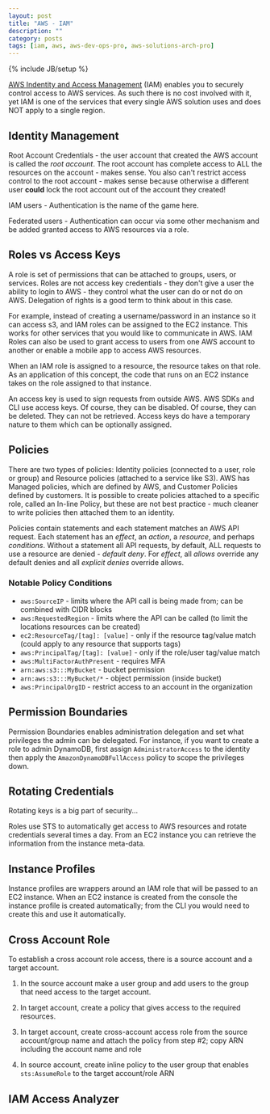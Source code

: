 ```yaml
---
layout: post
title: "AWS - IAM"
description: ""
category: posts
tags: [iam, aws, aws-dev-ops-pro, aws-solutions-arch-pro]
---
```

{% include JB/setup %}

[AWS Indentity and Access Management](https://aws.amazon.com/iam/) (IAM) enables you to securely control access to AWS services. As such there is no cost involved with it, yet IAM is one of the services that every single AWS solution uses and does NOT apply to a single region.

## Identity Management

Root Account Credentials - the user account that created the AWS account is called the *root account*. The root account has complete access to ALL the resources on the account - makes sense. You also can't restrict access control to the root account - makes sense because otherwise a different user **could** lock the root account out of the account they created!

IAM users - Authentication is the name of the game here. 

Federated users - Authentication can occur via some other mechanism and be added granted access to AWS resources via a role. 

## Roles vs Access Keys

A role is set of permissions that can be attached to groups, users, or services. Roles are not access key credentials - they don't give a user the ability to login to AWS - they control what the user can do or not do on AWS. Delegation of rights is a good term to think about in this case.

For example, instead of creating a username/password in an instance so it can access s3, and IAM roles can be assigned to the EC2 instance. This works for other services that you would like to communicate in AWS. IAM Roles can also be used to grant access to users from one AWS account to another or enable a mobile app to access AWS resources.

When an IAM role is assigned to a resource, the resource takes on that role. As an application of this concept, the code that runs on an EC2 instance takes on the role assigned to that instance.

An access key is used to sign requests from outside AWS. AWS SDKs and CLI use access keys. Of course, they can be disabled. Of course, they can be deleted. They can not be retrieved. Access keys do have a temporary nature to them which can be optionally assigned.

## Policies

There are two types of policies: Identity policies (connected to a user, role or group) and Resource policies (attached to a service like S3). AWS has Managed policies, which are defined by AWS, and Customer Policies defined by customers. It is possible to create policies attached to a specific role, called an In-line Policy, but these are not best practice - much cleaner to write policies then attached them to an identity.

Policies contain statements and each statement matches an AWS API request. Each statement has an *effect*, an *action*, a *resource*, and perhaps *conditions*.  Without a statement all API requests, by default, ALL requests to use a resource are denied - *default deny*. For *effect*, all *allows* override any default denies and all *explicit denies* override allows.

### Notable Policy Conditions

- `aws:SourceIP` - limits where the API call is being made from; can be combined with CIDR blocks
- `aws:RequestedRegion` - limits where the API can be called (to limit the locations resources can be created)
- `ec2:ResourceTag/[tag]: [value]` - only if the resource tag/value match (could apply to any resource that supports tags)
- `aws:PrincipalTag/[tag]: [value]` - only if the role/user tag/value match
- `aws:MultiFactorAuthPresent` - requires MFA
- `arn:aws:s3:::MyBucket` - bucket permission
- `arn:aws:s3:::MyBucket/*` - object permission (inside bucket)
- `aws:PrincipalOrgID` - restrict access to an account in the organization


## Permission Boundaries

Permission Boundaries enables administration delegation and set what privileges the admin can be delegated. For instance, if you want to create a role to admin DynamoDB, first assign ```AdministratorAccess``` to the identity then apply the ```AmazonDynamoDBFullAccess``` policy to scope the privileges down.

## Rotating Credentials

Rotating keys is a big part of security... 

Roles use STS to automatically get access to AWS resources and rotate credentials several times a day. From an EC2 instance you can retrieve the information from the instance meta-data.

## Instance Profiles

Instance profiles are wrappers around an IAM role that will be passed to an EC2 instance. When an EC2 instance is created from the console the instance profile is created automatically; from the CLI you would need to create this and use it automatically.

## Cross Account Role

To establish a cross account role access, there is a source account and a target account. 

1. In the source account make a user group and add users to the group that need access to the target account.

2. In target account, create a policy that gives access to the required resources.

3. In target account, create cross-account access role from the source account/group name and attach the policy from step #2; copy ARN including the account name and role

4. In source account, create inline policy to the user group that enables `sts:AssumeRole` to the target account/role ARN

## IAM Access Analyzer
